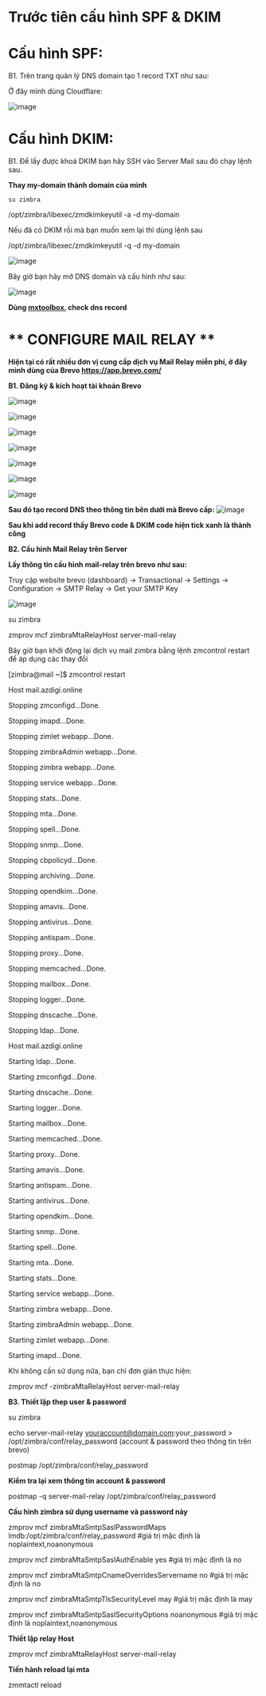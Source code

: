 # Trước tiên cấu hình SPF & DKIM

# Cấu hình SPF:

B1. Trên trang quản lý DNS domain tạo 1 record TXT như sau:

Ở đây mình dùng Cloudflare:

![image](https://github.com/trungtm97/Zimbra-Mail/assets/134046186/07048470-b38c-4c8d-b901-c21993c3767e)

# Cấu hình DKIM:

B1. Để lấy được khoá DKIM bạn hãy SSH vào Server Mail sau đó chạy lệnh sau.

**Thay my-domain thành domain của mình**

`su zimbra`

/opt/zimbra/libexec/zmdkimkeyutil -a -d my-domain

Nếu đã có DKIM rồi mà bạn muốn xem lại thì dùng lệnh sau

/opt/zimbra/libexec/zmdkimkeyutil -q -d my-domain

![image](https://github.com/trungtm97/Zimbra-Mail/assets/134046186/3615b7f7-25b9-46a4-8140-b9d92ea45208)


Bây giờ bạn hãy mở DNS domain và cấu hình như sau:

![image](https://github.com/trungtm97/Zimbra-Mail/assets/134046186/c08f5286-bb5f-4e75-9f2d-0600f8b375a5)

**Dùng [mxtoolbox.](https://mxtoolbox.com/) check dns record**

# ** CONFIGURE MAIL RELAY **

**Hiện tại có rất nhiều đơn vị cung cấp dịch vụ Mail Relay miễn phí, ở đây mình dùng của Brevo https://app.brevo.com/**

**B1. Đăng ký & kích hoạt tài khoản Brevo**

![image](https://github.com/trungtm97/Zimbra-Mail/assets/134046186/c36fafc9-ac0e-4105-aeb3-2c91c3f701f7)

![image](https://github.com/trungtm97/Zimbra-Mail/assets/134046186/e5c14bd1-d93e-4ab1-88cd-48a81677f51d)

![image](https://github.com/trungtm97/Zimbra-Mail/assets/134046186/0a935a3a-3c6d-4b55-bf1c-f0949b95be4d)

![image](https://github.com/trungtm97/Zimbra-Mail/assets/134046186/550610dd-ddfd-458c-a56f-0ea5975b73c9)

![image](https://github.com/trungtm97/Zimbra-Mail/assets/134046186/ee599c62-6b7e-4f18-a834-c549d1913787)

![image](https://github.com/trungtm97/Zimbra-Mail/assets/134046186/c351806f-0df0-4900-b00a-3f7008322f4f)

![image](https://github.com/trungtm97/Zimbra-Mail/assets/134046186/0c12918b-9b87-465d-8ef5-0e8520264a57)

**Sau đó tạo record DNS theo thông tin bên dưới mà Brevo cấp:**
![image](https://github.com/trungtm97/Zimbra-Mail/assets/134046186/6c286f7d-9600-4160-9fdd-842ae801a254)

**Sau khi add record thấy Brevo code & DKIM code hiện tick xanh là thành công**

**B2. Cấu hình Mail Relay trên Server**

**Lấy thông tin cấu hình mail-relay trên brevo như sau:**

Truy cập website brevo (dashboard) -> Transactional -> Settings -> Configuration -> SMTP Relay -> Get your SMTP Key

![image](https://github.com/trungtm97/Zimbra-Mail/assets/134046186/714ca159-6c81-44d4-aab2-831f9a1b7fae)

su zimbra

zmprov mcf zimbraMtaRelayHost server-mail-relay

Bây giờ bạn khởi động lại dịch vụ mail zimbra bằng lệnh zmcontrol restart để áp dụng các thay đổi

[zimbra@mail ~]$ zmcontrol restart

Host mail.azdigi.online

Stopping zmconfigd...Done.

Stopping imapd...Done.

Stopping zimlet webapp...Done.

Stopping zimbraAdmin webapp...Done.

Stopping zimbra webapp...Done.

Stopping service webapp...Done.

Stopping stats...Done.

Stopping mta...Done.

Stopping spell...Done.

Stopping snmp...Done.

Stopping cbpolicyd...Done.

Stopping archiving...Done.

Stopping opendkim...Done.

Stopping amavis...Done.

Stopping antivirus...Done.

Stopping antispam...Done.

Stopping proxy...Done.

Stopping memcached...Done.

Stopping mailbox...Done.

Stopping logger...Done.

Stopping dnscache...Done.

Stopping ldap...Done.

Host mail.azdigi.online

Starting ldap...Done.

Starting zmconfigd...Done.

Starting dnscache...Done.

Starting logger...Done.

Starting mailbox...Done.

Starting memcached...Done.

Starting proxy...Done.

Starting amavis...Done.

Starting antispam...Done.

Starting antivirus...Done.

Starting opendkim...Done.

Starting snmp...Done.

Starting spell...Done.

Starting mta...Done.

Starting stats...Done.

Starting service webapp...Done.

Starting zimbra webapp...Done.

Starting zimbraAdmin webapp...Done.

Starting zimlet webapp...Done.

Starting imapd...Done.

Khi không cần sử dụng nữa, bạn chỉ đơn giản thực hiện:

zmprov mcf -zimbraMtaRelayHost server-mail-relay

**B3. Thiết lặp thep user & password**

su zimbra

echo server-mail-relay youraccount@domain.com:your_password > /opt/zimbra/conf/relay_password (account & password theo thông tin trên brevo)

postmap /opt/zimbra/conf/relay_password

**Kiểm tra lại xem thông tin account & password**

postmap -q server-mail-relay /opt/zimbra/conf/relay_password

**Cấu hình zimbra sử dụng username và password này**

zmprov mcf zimbraMtaSmtpSaslPasswordMaps lmdb:/opt/zimbra/conf/relay_password #giá trị mặc định là noplaintext,noanonymous

zmprov mcf zimbraMtaSmtpSaslAuthEnable yes #giá trị mặc định là no

zmprov mcf zimbraMtaSmtpCnameOverridesServername no #giá trị mặc định là no

zmprov mcf zimbraMtaSmtpTlsSecurityLevel may #giá trị mặc định là may

zmprov mcf zimbraMtaSmtpSaslSecurityOptions noanonymous #giá trị mặc định là noplaintext,noanonymous

**Thiết lập relay Host**

zmprov mcf zimbraMtaRelayHost server-mail-relay

**Tiến hành reload lại mta**

 zmmtactl reload

